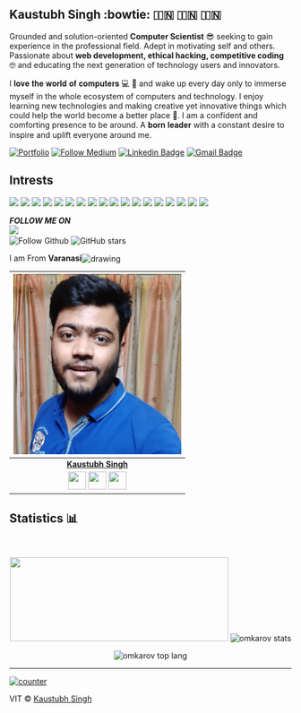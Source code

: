 ## Kaustubh Singh :bowtie: :india: :india: :india:

Grounded and solution-oriented **Computer Scientist** :sunglasses: seeking to gain experience in the professional field. Adept in motivating self and others. Passionate about **web development, ethical hacking, competitive coding** :nerd_face: and educating the next generation of technology users and innovators.

I 𝐥𝐨𝐯𝐞 𝐭𝐡𝐞 𝐰𝐨𝐫𝐥𝐝 𝐨𝐟 𝐜𝐨𝐦𝐩𝐮𝐭𝐞𝐫𝐬 💻 :heartbeat: and wake up every day only to immerse myself in the whole ecosystem of computers and technology. I enjoy learning new technologies and making creative yet innovative things which could help the world become a better place 📶.
I am a confident and comforting presence to be around. A 𝐛𝐨𝐫𝐧 𝐥𝐞𝐚𝐝𝐞𝐫 with a constant desire to inspire and uplift everyone around me.

[![Portfolio](https://img.shields.io/badge/Portfolio-%23000000.svg?style=for-the-badge&logo=firefox&logoColor=#FF7139)](http://kaustubhsingh.herokuapp.com/) [![Follow Medium](https://img.shields.io/badge/medium-%2312100E.svg?&style=for-the-badge&logo=medium&logoColor=white)](https://kaustubh72.medium.com/) [![Linkedin Badge](https://img.shields.io/badge/linkedin-%230077B5.svg?&style=for-the-badge&logo=linkedin&logoColor=white)](https://www.linkedin.com/in/kaustubh72/)
[![Gmail Badge](https://img.shields.io/badge/gmail-D14836?&style=for-the-badge&logo=gmail&logoColor=white)](mailto:ks04071999@gmail.com)

##  Intrests 
![](https://img.shields.io/badge/html5%20-%23E34F26.svg?&style=for-the-badge&logo=html5&logoColor=white) ![](https://img.shields.io/badge/css3%20-%231572B6.svg?&style=for-the-badge&logo=css3&logoColor=white)  ![](https://img.shields.io/badge/javascript%20-%23323330.svg?&style=for-the-badge&logo=javascript&logoColor=%23F7DF1E) ![](https://img.shields.io/badge/npm-CB3837?style=for-the-badge&logo=npm&logoColor=white) ![](https://img.shields.io/badge/MongoDB-4EA94B?style=for-the-badge&logo=mongodb&logoColor=white) ![](https://img.shields.io/badge/express.js%20-%23404d59.svg?&style=for-the-badge) ![](https://img.shields.io/badge/React-20232A?style=for-the-badge&logo=react&logoColor=61DAFB) ![](https://img.shields.io/badge/node.js%20-%2343853D.svg?&style=for-the-badge&logo=node.js&logoColor=white) ![](https://img.shields.io/badge/Microsoft-666666?logo=microsoft&logoColor=white&style=for-the-badge) ![](https://img.shields.io/badge/Heroku-430098?style=for-the-badge&logo=heroku&logoColor=white) ![](https://img.shields.io/badge/Amazon_AWS-232F3E?style=for-the-badge&logo=amazon-aws&logoColor=white) ![](https://img.shields.io/badge/c++%20-%2300599C.svg?&style=for-the-badge&logo=c%2B%2B&logoColor=white) ![](https://img.shields.io/badge/Visual_Studio_Code-0078D4?style=for-the-badge&logo=visual%20studio%20code&logoColor=white) ![](https://img.shields.io/badge/python%20-%2314354C.svg?&style=for-the-badge&logo=python&logoColor=white) ![](https://img.shields.io/badge/java-%23ED8B00.svg?&style=for-the-badge&logo=java&logoColor=white) ![](https://img.shields.io/badge/C-00599C?style=for-the-badge&logo=c&logoColor=white) ![](https://img.shields.io/badge/Go-00ADD8?style=for-the-badge&logo=go&logoColor=white) ![](https://img.shields.io/badge/Git-F05032?style=for-the-badge&logo=git&logoColor=white)

 ***FOLLOW ME ON*** <br />
 [![](https://img.shields.io/badge/github-%23100000.svg?&style=for-the-badge&logo=github&logoColor=white)](https://github.com/Kaustubh72)<br />
 ![Follow Github](https://img.shields.io/github/followers/kaustubh72?style=for-the-badge) ![GitHub stars](https://img.shields.io/github/stars/kaustubh72?style=for-the-badge) 

I am From **Varanasi**<img align="center" src="https://image.flaticon.com/icons/svg/2924/2924814.svg" alt="drawing" width="5%"/>


|<img src="https://github.com/Kaustubh72/Kaustubh/blob/main/ime.jpg" alt="drawing" width="300"/> <a href="https://github.com/Kaustubh72"></a>                                                                                        |
| :------------------------------------------------------------------------------------------------------------------------------------------------------------------------------------------------------------------------------------------------------------------------------------------------------------------------------------------: |
|                                                                                                                                        **[Kaustubh Singh](https://github.com/Kaustubh72)**                                                                                                                                        |
| <a align="center" href="https://instagram.com/kaustubh72"><img src="https://thumbs.dreamstime.com/b/new-instagram-camera-logo-icon-vector-modern-gradient-design-illustrations-white-background-new-instagram-camera-logo-icon-136839821.jpg" width="32px" height="32px"></a> <a href="https://www.facebook.com/profile.php?id=100009993960565"><img src="https://raw.githubusercontent.com/vinitshahdeo/Water-Monitoring-System/master/assets/facebook.png" width="32px" height="32px"></a> <a href="https://www.linkedin.com/in/kaustubh72/"><img src="https://raw.githubusercontent.com/vinitshahdeo/Water-Monitoring-System/master/assets/linkedin.png" width="32px" height="32px"></a> |## License

<h2>Statistics &#128202;</h2>
<br>
<p align="center">
    <img src="https://github-readme-streak-stats.herokuapp.com?user=Kaustubh72&theme=dark&count_private=true&show_icons=true&title_color=6e40c9&icon_color=6e40c9&line_height=10" height ="150" width="390"/>
    <img src="https://github-readme-stats.vercel.app/api?username=Kaustubh72&count_private=true&show_icons=true&theme=dark" alt="omkarov stats" height="auto" height= "150" width="390"/>
</p>
<p align="center">
    <img src="https://github-readme-stats.vercel.app/api/top-langs/?username=Kaustubh72&&langs_count=8&layout=compact&theme=dark" alt="omkarov top lang" height="150" width="400" />
  <br/>
</p>

<p>
    
   

</p
<br>
<hr>

 [![counter](https://enet63i8u08omiz.m.pipedream.net)](https://github.com/Kaustubh72/Kaustubh72)


VIT © [Kaustubh Singh](http://kaustubhsingh.herokuapp.com/)
